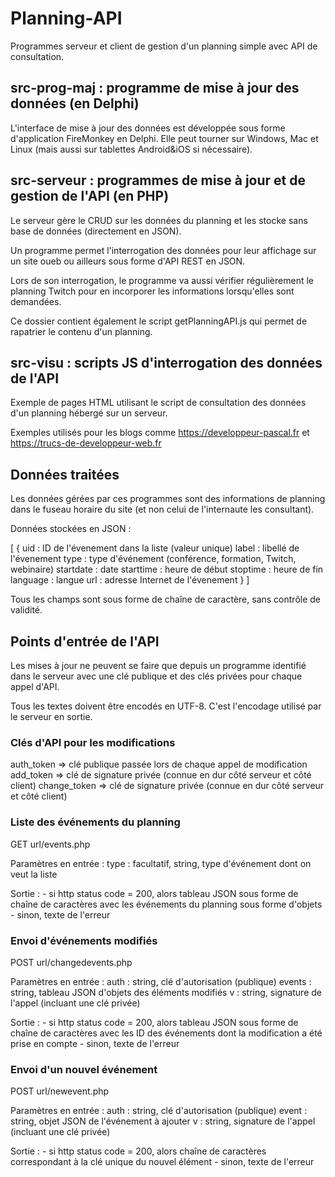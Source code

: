 # Planning-API

Programmes serveur et client de gestion d'un planning simple avec API de consultation.

## src-prog-maj : programme de mise à jour des données (en Delphi)

L'interface de mise à jour des données est développée sous forme d'application FireMonkey en Delphi. Elle peut tourner sur Windows, Mac et Linux (mais aussi sur tablettes Android&iOS si nécessaire).

## src-serveur : programmes de mise à jour et de gestion de l'API (en PHP)

Le serveur gère le CRUD sur les données du planning et les stocke sans base de données (directement en JSON).

Un programme permet l'interrogation des données pour leur affichage sur un site oueb ou ailleurs sous forme d'API REST en JSON.

Lors de son interrogation, le programme va aussi vérifier régulièrement le planning Twitch pour en incorporer les informations lorsqu'elles sont demandées.

Ce dossier contient également le script getPlanningAPI.js qui permet de rapatrier le contenu d'un planning.

## src-visu : scripts JS d'interrogation des données de l'API

Exemple de pages HTML utilisant le script de consultation des données d'un planning hébergé sur un serveur.

Exemples utilisés pour les blogs comme https://developpeur-pascal.fr et https://trucs-de-developpeur-web.fr

## Données traitées

Les données gérées par ces programmes sont des informations de planning dans le fuseau horaire du site (et non celui de l'internaute les consultant).

Données stockées en JSON :

[
	{
		uid : ID de l'évenement dans la liste (valeur unique)
		label : libellé de l'évenement
		type : type d'événement (conférence, formation, Twitch, webinaire)
		startdate : date
		starttime : heure de début
		stoptime : heure de fin
		language : langue
		url : adresse Internet de l'évenement
	}
]

Tous les champs sont sous forme de chaîne de caractère, sans contrôle de validité.

## Points d'entrée de l'API

Les mises à jour ne peuvent se faire que depuis un programme identifié dans le serveur avec une clé publique et des clés privées pour chaque appel d'API.

Tous les textes doivent être encodés en UTF-8. C'est l'encodage utilisé par le serveur en sortie.

### Clés d'API pour les modifications

auth_token => clé publique passée lors de chaque appel de modification
add_token => clé de signature privée (connue en dur côté serveur et côté client)
change_token => clé de signature privée (connue en dur côté serveur et côté client)

### Liste des événements du planning

GET url/events.php

Paramètres en entrée :
	type : facultatif, string, type d'événement dont on veut la liste
	
Sortie : 
	- si http status code = 200, alors tableau JSON sous forme de chaîne de caractères avec les événements du planning sous forme d'objets
	- sinon, texte de l'erreur

### Envoi d'événements modifiés

POST url/changedevents.php

Paramètres en entrée :
	auth : string, clé d'autorisation (publique)
	events : string, tableau JSON d'objets des éléments modifiés
	v : string, signature de l'appel (incluant une clé privée)
	
Sortie : 
	- si http status code = 200, alors tableau JSON sous forme de chaîne de caractères avec les ID des événements dont la modification a été prise en compte
	- sinon, texte de l'erreur

### Envoi d'un nouvel événement

POST url/newevent.php

Paramètres en entrée :
	auth : string, clé d'autorisation (publique)
	event : string, objet JSON de l'événement à ajouter
	v : string, signature de l'appel (incluant une clé privée)
	
Sortie : 
	- si http status code = 200, alors chaîne de caractères correspondant à la clé unique du nouvel élément
	- sinon, texte de l'erreur
